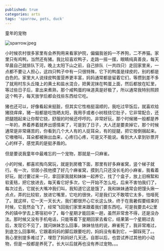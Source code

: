 ```yaml
---
published: true
categories: arts
tags: 'sparrow, pets, duck'
---
```

童年的宠物

![sparrow.jpeg]({{site.baseurl}}/images/sparrow.jpeg)

小时候农村很多家里有会养狗用来看家护院，偏偏我爸妈一不养狗，二不养猫。家里只有鸡鸭，当然还有猪。我比较喜欢鸭子，走路一摇一摆，眼睛纯真善良，每天早晨自己就排队下河，晚上太阳下山之前，自己排队（一共四只）走回家里来，一点都不要让人担心，这四只鸭子中有一只很特殊，它下的鸭蛋是绿皮的，别的都是白色的。家里大人说绿皮鸭蛋营养更丰富，妈妈通常都是留着它们，等攒到差不多了就用村东头丘陵上的黄土和盐水混合，把黄泥抹在鸭蛋上面，然后都放在缸里，等过些日子后，拿出来煮熟，那个咸鸭蛋的味道真是好极了，所以通常我特别照顾这个鸭子，每天放学后都会找些东西给它吃。

猪也还可以，好像看起来挺脏，但其实它性格挺温顺的，我吃过早饭后，就喜欢给猪挠痒痒，猪一般都是吃饱晒太阳，我用手或者小树枝挠它肚子，它非常配合，还把腿翘起来让你帮它挠，舒服的时候还哼哼的。非常好玩，那个时候猪一般都是养一年的，养着养着就养出感情来了，可是到了日子，大人还是要卖掉它，那个时候通常是非常痛苦的，你看到几个大人有的人捉耳朵，有的捉腿，把它按倒捆起来。它嗷嗷叫，耳朵都被揪出血来，心疼归心疼，可是又不能说。看到大人拿到钞票开心的样子，感觉真的是挺矛盾的。

但是要说我童年中最难忘的一个宠物，那就是一只麻雀。

小的时候，都喜欢掏鸟窝玩，就是到房檐下面，那里有好多麻雀窝，竖个梯子就行。有一次，邻居小孩他摸了好几个麻雀窝，摸到几只还没长毛的小麻雀，我看着好玩，就讨要过来一只，拿回家我就和妹妹一起养它，找了个盒子，放上旧棉絮和软麦秸，把它放进去，每天看它好多次，它一开始不怎么吃，后来不害怕我们了，每次过去，它就长大嘴冲我们叫，我知道它这是饿了，我和妹妹通常会把馒头揪一点点，弄的比较软，放进它嘴里，它吃的很快，可是我们又不敢喂它太多，怕噎死了。就这样，它一天一天长大，我们都很开心它长这么快，终于在我暑假要结束的时候，它竟然会飞了，经常飞回我们家里来跟着我们要东西吃。可是我要去4公里外的镇中学去上寄宿初中了，每个星期才能回来一趟，虽然非常舍不得，还是没办法。那时候又没有手机电话，只能等着下星期回家去看它，结果第一个星期过去后，发现它不见了，就问妹妹怎么回事，妹妹怯怯的说，麻雀死了，我非常难过，到底怎么回事啊，它跟着妈妈的脚后跟要吃的，妈妈没有看到它，一脚踩死了。。我心里别提多难过了，埋怨了妈妈好几天还。自那以后，也尝试养过其他的小动物，但是一般都是养死了。长大以后就再也没有养过宠物。。。
